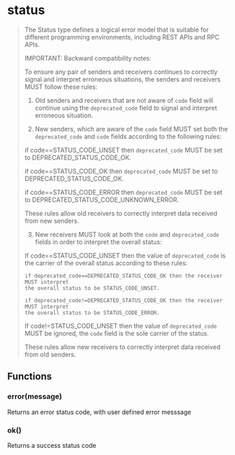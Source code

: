 
# status

 > The Status type defines a logical error model that is suitable for different
 > programming environments, including REST APIs and RPC APIs.
 >
 > IMPORTANT: Backward compatibility notes:
 >
 > To ensure any pair of senders and receivers continues to correctly signal and
 > interpret erroneous situations, the senders and receivers MUST follow these rules:
 >
 > 1. Old senders and receivers that are not aware of `code` field will continue using
 > the `deprecated_code` field to signal and interpret erroneous situation.
 >
 > 2. New senders, which are aware of the `code` field MUST set both the
 > `deprecated_code` and `code` fields according to the following rules:
 >
 >   if code==STATUS_CODE_UNSET then `deprecated_code` MUST be
 >   set to DEPRECATED_STATUS_CODE_OK.
 >
 >   if code==STATUS_CODE_OK then `deprecated_code` MUST be
 >   set to DEPRECATED_STATUS_CODE_OK.
 >
 >   if code==STATUS_CODE_ERROR then `deprecated_code` MUST be
 >   set to DEPRECATED_STATUS_CODE_UNKNOWN_ERROR.
 >
 > These rules allow old receivers to correctly interpret data received from new senders.
 >
 > 3. New receivers MUST look at both the `code` and `deprecated_code` fields in order
 > to interpret the overall status:
 >
 >   If code==STATUS_CODE_UNSET then the value of `deprecated_code` is the
 >   carrier of the overall status according to these rules:
 >
 >     if deprecated_code==DEPRECATED_STATUS_CODE_OK then the receiver MUST interpret
 >     the overall status to be STATUS_CODE_UNSET.
 >
 >     if deprecated_code!=DEPRECATED_STATUS_CODE_OK then the receiver MUST interpret
 >     the overall status to be STATUS_CODE_ERROR.
 >
 >   If code!=STATUS_CODE_UNSET then the value of `deprecated_code` MUST be
 >   ignored, the `code` field is the sole carrier of the status.
 >
 > These rules allow new receivers to correctly interpret data received from old senders.

## Functions

### error(message)

Returns an error status code, with user defined error messsage

### ok()

Returns a success status code
